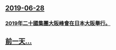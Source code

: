 ## [2019-06-28](/zh/news/2019/06/28/index.md)

### [2019年二十國集團大阪峰會在日本大阪舉行。 ](/zh/news/2019/06/28/2019年二十國集團大阪峰會在日本大阪舉行.md)
## [前一天...](/zh/news/2019/06/27/index.md)

